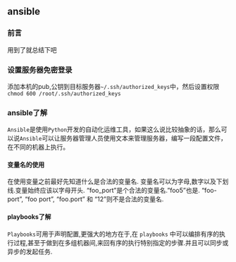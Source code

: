 ## ansible

### 前言

用到了就总结下吧

### 设置服务器免密登录

添加本机的pub,公钥到目标服务器`~/.ssh/authorized_keys`中，然后设置权限`chmod 600 /root/.ssh/authorized_keys`  

### ansible了解

`Ansible`是使用`Python`开发的自动化运维工具，如果这么说比较抽象的话，那么可以说`Ansible`可以让服务器管理人员使用文本来管理服务器，编写一段配置文件，在不同的机器上执行。  

#### 变量名的使用

在使用变量之前最好先知道什么是合法的变量名. 变量名可以为字母,数字以及下划线.变量始终应该以字母开头. “foo_port”是个合法的变量名.”foo5”也是. “foo-port”, “foo port”, “foo.port” 和 “12”则不是合法的变量名.  

#### playbooks了解

`Playbooks`可用于声明配置,更强大的地方在于,在 `playbooks` 中可以编排有序的执行过程,甚至于做到在多组机器间,来回有序的执行特别指定的步骤.并且可以同步或异步的发起任务.  

